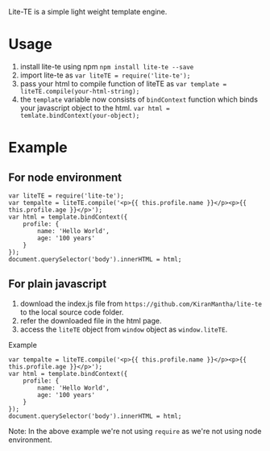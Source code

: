 Lite-TE is a simple light weight template engine.

# Usage

1. install lite-te using npm `npm install lite-te --save`
2. import lite-te as `var liteTE = require('lite-te');`
3. pass your html to compile function of liteTE as `var template = liteTE.compile(your-html-string);`
4. the `template` variable now consists of `bindContext` function which binds your javascript object to the        html. `var html = temlate.bindContext(your-object);`

# Example

## For node environment

    var liteTE = require('lite-te');
    var tempalte = liteTE.compile('<p>{{ this.profile.name }}</p><p>{{ this.profile.age }}</p>');
    var html = template.bindContext({ 
        profile: {
            name: 'Hello World',
            age: '100 years'
        }
    });
    document.querySelector('body').innerHTML = html;

## For plain javascript

1. download the index.js file from `https://github.com/KiranMantha/lite-te` to the local source code folder.
2. refer the downloaded file in the html page.
3. access the `liteTE` object from `window` object as `window.liteTE`.

Example

    var tempalte = liteTE.compile('<p>{{ this.profile.name }}</p><p>{{ this.profile.age }}</p>');
    var html = template.bindContext({ 
        profile: {
            name: 'Hello World',
            age: '100 years'
        }
    });
    document.querySelector('body').innerHTML = html;

Note: In the above example we're not using `require` as we're not using node environment.
